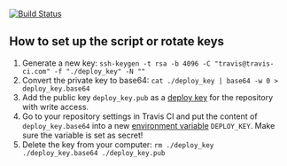 [![Build Status](https://travis-ci.com/MozillaCZ/l10n-mozilla-central-cs.svg?branch=automation)](https://travis-ci.com/MozillaCZ/l10n-mozilla-central-cs)

## How to set up the script or rotate keys
1. Generate a new key: `ssh-keygen -t rsa -b 4096 -C "travis@travis-ci.com" -f "./deploy_key" -N ""`
1. Convert the private key to base64: `cat ./deploy_key | base64 -w 0 > deploy_key.base64`
1. Add the public key `deploy_key.pub` as a [deploy key](https://developer.github.com/v3/guides/managing-deploy-keys/#deploy-keys) for the repository with write access.
1. Go to your repository settings in Travis CI and put the content of `deploy_key.base64` into a new [environment variable](https://docs.travis-ci.com/user/environment-variables/#Defining-Variables-in-Repository-Settings) `DEPLOY_KEY`. Make sure the variable is set as secret!
1. Delete the key from your computer: `rm ./deploy_key ./deploy_key.base64 ./deploy_key.pub`
